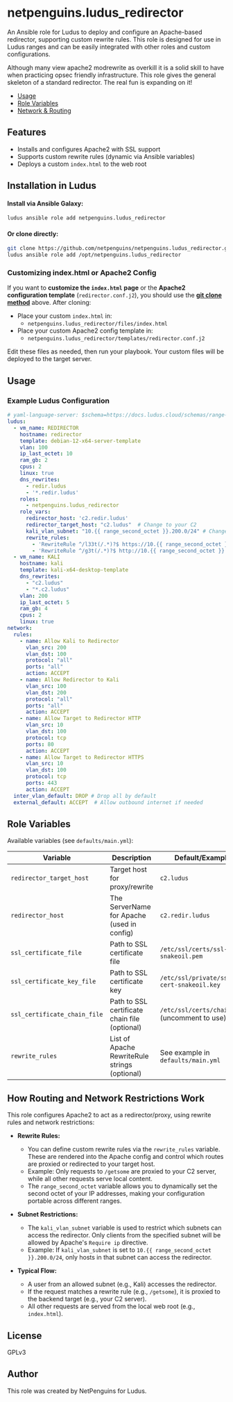 # netpenguins.ludus_redirector

An Ansible role for Ludus to deploy and configure an Apache-based redirector, supporting custom rewrite rules. This role is designed for use in Ludus ranges and can be easily integrated with other roles and custom configurations.

Although many view apache2 modrewrite as overkill it is a solid skill to have when practicing opsec friendly infrastructure. This role gives the 
general skeleton of a standard redirector. The real fun is expanding on it!

- [Usage](#usage)
- [Role Variables](#role-variables)
- [Network & Routing](#how-routing-and-network-restrictions-work)


## Features
- Installs and configures Apache2 with SSL support
- Supports custom rewrite rules (dynamic via Ansible variables)
- Deploys a custom `index.html` to the web root


## Installation in Ludus

#### Install via Ansible Galaxy:

```sh
ludus ansible role add netpenguins.ludus_redirector
```

#### Or clone directly:

```sh
git clone https://github.com/netpenguins/netpenguins.ludus_redirector.git /opt/netpenguins.ludus_redirector
ludus ansible role add /opt/netpenguins.ludus_redirector
```

### Customizing index.html or Apache2 Config

If you want to **customize the `index.html` page** or the **Apache2 configuration template** (`redirector.conf.j2`), you should use the [**git clone method**](#or-clone-directly) above. After cloning:

- Place your custom `index.html` in:
  - `netpenguins.ludus_redirector/files/index.html`
- Place your custom Apache2 config template in:
  - `netpenguins.ludus_redirector/templates/redirector.conf.j2`

Edit these files as needed, then run your playbook. Your custom files will be deployed to the target server.



## Usage

### Example Ludus Configuration

```yaml
# yaml-language-server: $schema=https://docs.ludus.cloud/schemas/range-config.json
ludus:
  - vm_name: REDIRECTOR
    hostname: redirector
    template: debian-12-x64-server-template
    vlan: 100
    ip_last_octet: 10
    ram_gb: 2
    cpus: 2
    linux: true
    dns_rewrites:
      - redir.ludus
      - '*.redir.ludus'
    roles:
      - netpenguins.ludus_redirector
    role_vars:
      redirector_host: 'c2.redir.ludus'
      redirector_target_host: "c2.ludus"  # Change to your C2
      kali_vlan_subnet: "10.{{ range_second_octet }}.200.0/24" # Change to the subnet of your Kali VLAN 
      rewrite_rules:
        - 'RewriteRule ^/l33t(/.*)?$ https://10.{{ range_second_octet }}.200.5/l33t$1 [P,L]' # C2 comms
        - 'RewriteRule ^/g3t(/.*)?$ http://10.{{ range_second_octet }}.200.5/g3t$1 [P,L]' # random non ssl stuff (http.server)
  - vm_name: KALI
    hostname: kali
    template: kali-x64-desktop-template
    dns_rewrites:
      - "c2.ludus"
      - "*.c2.ludus"
    vlan: 200
    ip_last_octet: 5
    ram_gb: 4
    cpus: 2
    linux: true
network:
  rules:
    - name: Allow Kali to Redirector
      vlan_src: 200
      vlan_dst: 100
      protocol: "all"
      ports: "all"
      action: ACCEPT
    - name: Allow Redirector to Kali 
      vlan_src: 100
      vlan_dst: 200
      protocol: "all"
      ports: "all"
      action: ACCEPT
    - name: Allow Target to Redirector HTTP
      vlan_src: 10
      vlan_dst: 100
      protocol: tcp
      ports: 80
      action: ACCEPT
    - name: Allow Target to Redirector HTTPS
      vlan_src: 10
      vlan_dst: 100
      protocol: tcp
      ports: 443
      action: ACCEPT
  inter_vlan_default: DROP # Drop all by default 
  external_default: ACCEPT  # Allow outbound internet if needed 
```

## Role Variables

Available variables (see `defaults/main.yml`):

| Variable                   | Description                                      | Default/Example                                 |
|----------------------------|--------------------------------------------------|-------------------------------------------------|
| `redirector_target_host`   | Target host for proxy/rewrite                    | `c2.ludus`                                      |
| `redirector_host`          | The ServerName for Apache (used in config)       | `c2.redir.ludus`                                |
| `ssl_certificate_file`     | Path to SSL certificate file                     | `/etc/ssl/certs/ssl-cert-snakeoil.pem`          |
| `ssl_certificate_key_file` | Path to SSL certificate key                      | `/etc/ssl/private/ssl-cert-snakeoil.key`        |
| `ssl_certificate_chain_file`| Path to SSL certificate chain file (optional)    | `/etc/ssl/certs/chain.pem` (uncomment to use)   |
| `rewrite_rules`            | List of Apache RewriteRule strings (optional)    | See example in `defaults/main.yml`              |


## How Routing and Network Restrictions Work

This role configures Apache2 to act as a redirector/proxy, using rewrite rules and network restrictions:

- **Rewrite Rules:**
  - You can define custom rewrite rules via the `rewrite_rules` variable. These are rendered into the Apache config and control which routes are proxied or redirected to your target host.
  - Example: Only requests to `/getsome` are proxied to your C2 server, while all other requests serve local content.
  - The `range_second_octet` variable allows you to dynamically set the second octet of your IP addresses, making your configuration portable across different ranges.

- **Subnet Restrictions:**
  - The `kali_vlan_subnet` variable is used to restrict which subnets can access the redirector. Only clients from the specified subnet will be allowed by Apache's `Require ip` directive.
  - Example: If `kali_vlan_subnet` is set to `10.{{ range_second_octet }}.200.0/24`, only hosts in that subnet can access the redirector.

- **Typical Flow:**
  - A user from an allowed subnet (e.g., Kali) accesses the redirector.
  - If the request matches a rewrite rule (e.g., `/getsome`), it is proxied to the backend target (e.g., your C2 server).
  - All other requests are served from the local web root (e.g., `index.html`).



## License

GPLv3



## Author

This role was created by NetPenguins for Ludus.
